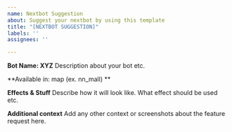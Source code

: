 ```yaml
---
name: Nextbot Suggestion
about: Suggest your nextbot by using this template
title: "[NEXTBOT SUGGESTION]"
labels: ''
assignees: ''

---
```


**Bot Name: XYZ**
Description about your bot etc.

**Available in: map (ex. nn_mall)  **

**Effects & Stuff**
Describe how it will look like. What effect should be used etc.

**Additional context**
Add any other context or screenshots about the feature request here.
